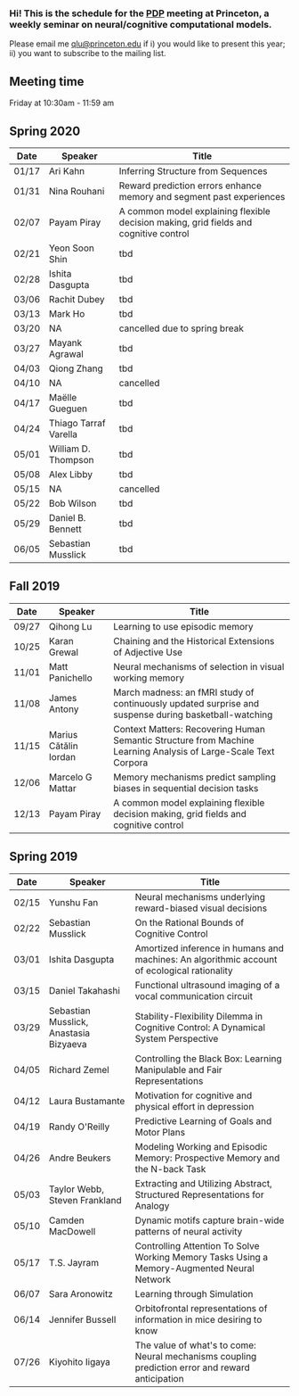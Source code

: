 ### Hi! This is the schedule for the <a href="https://en.wikipedia.org/wiki/Connectionism#Parallel_distributed_processing">PDP</a> meeting at Princeton, a weekly seminar on neural/cognitive computational models.

Please email me qlu@princeton.edu if i) you would like to present this year; ii) you want to subscribe to the mailing list.

## Meeting time 
Friday at 10:30am - 11:59 am 

## Spring 2020

| Date | Speaker | Title | 
| --- | --- | --- | 
| 01/17 | Ari Kahn | Inferring Structure from Sequences |
| 01/31 | Nina Rouhani | Reward prediction errors enhance memory and segment past experiences |
| 02/07 | Payam Piray | A common model explaining flexible decision making, grid fields and cognitive control  |
| 02/21 | Yeon Soon Shin | tbd |
| 02/28 | Ishita Dasgupta | tbd |
| 03/06 | Rachit Dubey | tbd |
| 03/13 | Mark Ho | tbd |
| 03/20 |  NA | cancelled due to spring break |
| 03/27 | Mayank Agrawal | tbd |
| 04/03 | Qiong Zhang | tbd |
| 04/10 |  NA | cancelled |
| 04/17 | Maëlle Gueguen | tbd |
| 04/24 | Thiago Tarraf Varella | tbd |
| 05/01 |  William D. Thompson | tbd |
| 05/08 | Alex Libby | tbd |
| 05/15 |  NA | cancelled |
| 05/22 | Bob Wilson | tbd |
| 05/29 | Daniel B. Bennett | tbd |
| 06/05 | Sebastian Musslick | tbd |



## Fall 2019

| Date | Speaker | Title | 
| --- | --- | --- | 
| 09/27 | Qihong Lu | Learning to use episodic memory |
| 10/25 | Karan Grewal | Chaining and the Historical Extensions of Adjective Use  |
| 11/01 | Matt Panichello | Neural mechanisms of selection in visual working memory  |
| 11/08 | James Antony |  March madness: an fMRI study of continuously updated surprise and suspense during basketball-watching |
| 11/15 | Marius Cătălin Iordan |  Context Matters: Recovering Human Semantic Structure from Machine Learning Analysis of Large-Scale Text Corpora |
| 12/06 | Marcelo G Mattar |  Memory mechanisms predict sampling biases in sequential decision tasks |
| 12/13 | Payam Piray | A common model explaining flexible decision making, grid fields and cognitive control  |



## Spring 2019

| Date | Speaker | Title | 
| --- | --- | --- | 
| 02/15 | Yunshu Fan | Neural mechanisms underlying reward-biased visual decisions  |
| 02/22 | Sebastian Musslick | On the Rational Bounds of Cognitive Control |
| 03/01 | Ishita Dasgupta | Amortized inference in humans and machines: An algorithmic account of ecological rationality     |
| 03/15 | Daniel Takahashi | Functional ultrasound imaging of a vocal communication circuit |
| 03/29 |  Sebastian Musslick, Anastasia Bizyaeva | Stability-Flexibility Dilemma in Cognitive Control: A Dynamical System Perspective |
| 04/05 | Richard Zemel | Controlling the Black Box: Learning Manipulable and Fair Representations |
| 04/12 | Laura Bustamante | Motivation for cognitive and physical effort in depression |
| 04/19 | Randy O'Reilly | Predictive Learning of Goals and Motor Plans |
| 04/26 | Andre Beukers | Modeling Working and Episodic Memory: Prospective Memory and the N-back Task  |
| 05/03 | Taylor Webb, Steven Frankland | Extracting and Utilizing Abstract, Structured Representations for Analogy |
| 05/10 | Camden MacDowell | Dynamic motifs capture brain-wide patterns of neural activity |
| 05/17 | T.S. Jayram | Controlling Attention To Solve Working Memory Tasks Using a Memory-Augmented Neural Network |
| 06/07 | Sara Aronowitz | Learning through Simulation  |
| 06/14 | Jennifer Bussell | Orbitofrontal representations of information in mice desiring to know |
| 07/26 | Kiyohito Iigaya | The value of what's to come: Neural mechanisms coupling prediction error and reward anticipation | 

<br><br>

